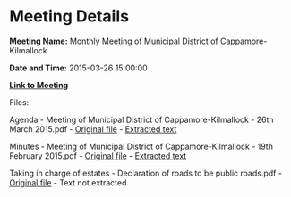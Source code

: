 # Meeting Details

**Meeting Name:** Monthly Meeting of Municipal District of Cappamore-Kilmallock

**Date and Time:** 2015-03-26 15:00:00

**[Link to Meeting](https://www.limerick.ie/council/whats-on/monthly-meeting-municipal-district-cappamore-kilmallock-16)**

Files: 

Agenda - Meeting of Municipal District of Cappamore-Kilmallock - 26th March 2015.pdf - [Original file](https://www.limerick.ie/sites/default/files/media/documents/2017-07/agenda_-_meeting_of_municipal_district_of_cappamore-kilmallock_-_26th_march_2015.pdf) - [Extracted text](./Agenda%20-%20Meeting%20of%20Municipal%20District%20of%20Cappamore-Kilmallock%20-%2026th%20March%202015.md)

Minutes - Meeting of Municipal District of Cappamore-Kilmallock - 19th February 2015.pdf - [Original file](https://www.limerick.ie/sites/default/files/media/documents/2017-07/minutes_-_meeting_of_municipal_district_of_cappamore-kilmallock_-_19th_february_2015.pdf) - [Extracted text](./Minutes%20-%20Meeting%20of%20Municipal%20District%20of%20Cappamore-Kilmallock%20-%2019th%20February%202015.md)

Taking in charge of estates - Declaration of roads to be public roads.pdf - [Original file](https://www.limerick.ie/sites/default/files/media/documents/2017-07/taking_in_charge_of_estates_-_declaration_of_roads_to_be_public_roads.pdf) - Text not extracted


